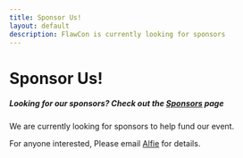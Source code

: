 ```yaml
---
title: Sponsor Us!
layout: default
description: FlawCon is currently looking for sponsors
---
```


# Sponsor Us!

##### Looking for our sponsors? Check out the [Sponsors](/sponsors) page

We are currently looking for sponsors to help fund our event.

For anyone interested, Please email [Alfie](mailto:bonzi@flawcon.xyz?subject=Sponsorship%20Inquiry) for details.

